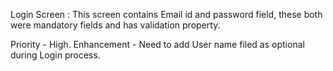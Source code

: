 Login Screen : This screen contains Email id and password field, these both were mandatory fields and has validation property.

Priority - High.
Enhancement - Need to add User name filed as optional during Login process. 

